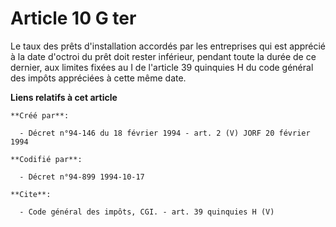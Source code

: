 # Article 10 G ter

Le taux des prêts d'installation accordés par les entreprises qui est apprécié à la date d'octroi du prêt doit rester
inférieur, pendant toute la durée de ce dernier, aux limites fixées au I de l'article 39 quinquies H du code général des
impôts appréciées à cette même date.

**Liens relatifs à cet article**

	**Créé par**:

	  - Décret n°94-146 du 18 février 1994 - art. 2 (V) JORF 20 février 1994

	**Codifié par**:

	  - Décret n°94-899 1994-10-17

	**Cite**:

	  - Code général des impôts, CGI. - art. 39 quinquies H (V)
